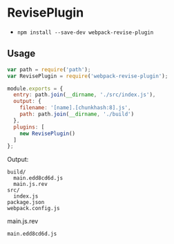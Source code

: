 # RevisePlugin

* `npm install --save-dev webpack-revise-plugin`

## Usage

```javascript
var path = require('path');
var RevisePlugin = require('webpack-revise-plugin');

module.exports = {
  entry: path.join(__dirname, './src/index.js'),
  output: {
    filename: '[name].[chunkhash:8].js',
    path: path.join(__dirname, './build')
  },
  plugins: [
    new RevisePlugin()
  ]
};
```

Output:

```
build/
  main.edd8cd6d.js
  main.js.rev
src/
  index.js
package.json
webpack.config.js
```

main.js.rev

```
main.edd8cd6d.js
```
